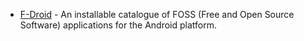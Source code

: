 * [F-Droid](https://f-droid.org/en/) - An installable catalogue of FOSS (Free and Open Source Software) applications for the Android platform.